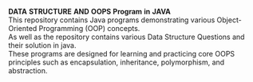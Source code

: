 **DATA** **STRUCTURE** **AND** **OOPS** **Program** **in** **JAVA**
<br>
This repository contains Java programs demonstrating various Object-Oriented Programming (OOP) concepts. 
<br>
As well as the repository contains various Data Structure Questions and their solution in java. 
<br>
These programs are designed for learning and practicing core OOPS principles such as encapsulation, inheritance, polymorphism, and abstraction.
